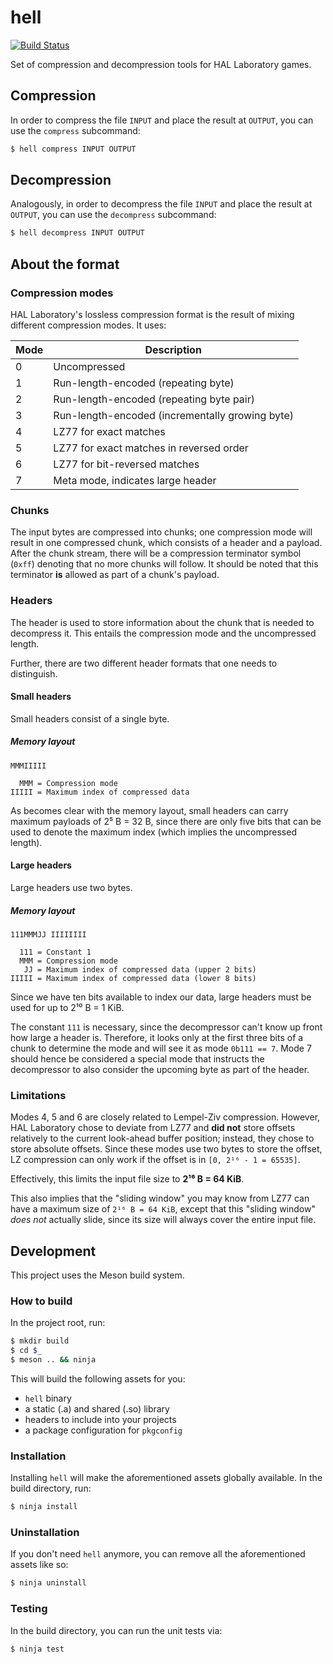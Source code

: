 # hell
[![Build Status](https://travis-ci.org/kdex/hell.svg?branch=master)](https://travis-ci.org/kdex/hell)

Set of compression and decompression tools for HAL Laboratory games.
## Compression
In order to compress the file `INPUT` and place the result at `OUTPUT`, you can use the `compress` subcommand:
```bash
$ hell compress INPUT OUTPUT
```
## Decompression
Analogously, in order to decompress the file `INPUT` and place the result at `OUTPUT`, you can use the `decompress` subcommand:
```bash
$ hell decompress INPUT OUTPUT
```
## About the format
### Compression modes
HAL Laboratory's lossless compression format is the result of mixing different compression modes. It uses:

 Mode  | Description
-------|-------------
   0   | Uncompressed
   1   | Run-length-encoded (repeating byte)
   2   | Run-length-encoded (repeating byte pair)
   3   | Run-length-encoded (incrementally growing byte)
   4   | LZ77 for exact matches
   5   | LZ77 for exact matches in reversed order
   6   | LZ77 for bit-reversed matches
   7   | Meta mode, indicates large header
### Chunks
The input bytes are compressed into chunks; one compression mode will result in one compressed chunk, which consists of a header and a payload. After the chunk stream, there will be a compression terminator symbol (`0xff`) denoting that no more chunks will follow. It should be noted that this terminator **is** allowed as part of a chunk's payload.
### Headers
The header is used to store information about the chunk that is needed to decompress it. This entails the compression mode and the uncompressed length.

Further, there are two different header formats that one needs to distinguish.
#### Small headers
Small headers consist of a single byte.
##### Memory layout
```
MMMIIIII

  MMM = Compression mode
IIIII = Maximum index of compressed data
```
As becomes clear with the memory layout, small headers can carry maximum payloads of 2⁵ B = 32 B, since there are only five bits that can be used to denote the maximum index (which implies the uncompressed length).
#### Large headers
Large headers use two bytes.
##### Memory layout
```
111MMMJJ IIIIIIII

  111 = Constant 1
  MMM = Compression mode
   JJ = Maximum index of compressed data (upper 2 bits)
IIIII = Maximum index of compressed data (lower 8 bits)
```
Since we have ten bits available to index our data, large headers must be used for up to 2¹⁰ B = 1 KiB.

The constant `111` is necessary, since the decompressor can't know up front how large a header is. Therefore, it looks only at the first three bits of a chunk to determine the mode and will see it as mode `0b111 == 7`. Mode 7 should hence be considered a special mode that instructs the decompressor to also consider the upcoming byte as part of the header.
### Limitations
Modes 4, 5 and 6 are closely related to Lempel-Ziv compression. However, HAL Laboratory chose to deviate from LZ77 and **did not** store offsets relatively to the current look-ahead buffer position; instead, they chose to store absolute offsets. Since these modes use two bytes to store the offset, LZ compression can only work if the offset is in `[0, 2¹⁶ - 1 = 65535]`.

Effectively, this limits the input file size to **2¹⁶ B = 64 KiB**.

This also implies that the "sliding window" you may know from LZ77 can have a maximum size of `2¹⁶ B = 64 KiB`, except that this "sliding window" *does not* actually slide, since its size will always cover the entire input file.
## Development
This project uses the Meson build system.
### How to build
In the project root, run:
```bash
$ mkdir build
$ cd $_
$ meson .. && ninja
```
This will build the following assets for you:
- `hell` binary
- a static (.a) and shared (.so) library
- headers to include into your projects
- a package configuration for `pkgconfig`

### Installation
Installing `hell` will make the aforementioned assets globally available. In the build directory, run:
```bash
$ ninja install
```
### Uninstallation
If you don't need `hell` anymore, you can remove all the aforementioned assets like so:
```bash
$ ninja uninstall
```
### Testing
In the build directory, you can run the unit tests via:
```bash
$ ninja test
```